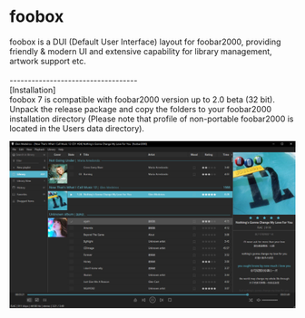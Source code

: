 # foobox

foobox is a DUI (Default User Interface) layout for foobar2000, providing friendly & modern UI and extensive capability for library management, artwork support etc. <br/><br/> 
-----------------------------------\
[Installation]\
foobox 7 is compatible with foobar2000 version up to 2.0 beta (32 bit). \
Unpack the release package and copy the folders to your foobar2000 installation directory (Please note that profile of non-portable foobar2000 is located in the Users data directory). 

![alt text](info/screenshot.jpg "foobox - DUI foobar2000 media player")
